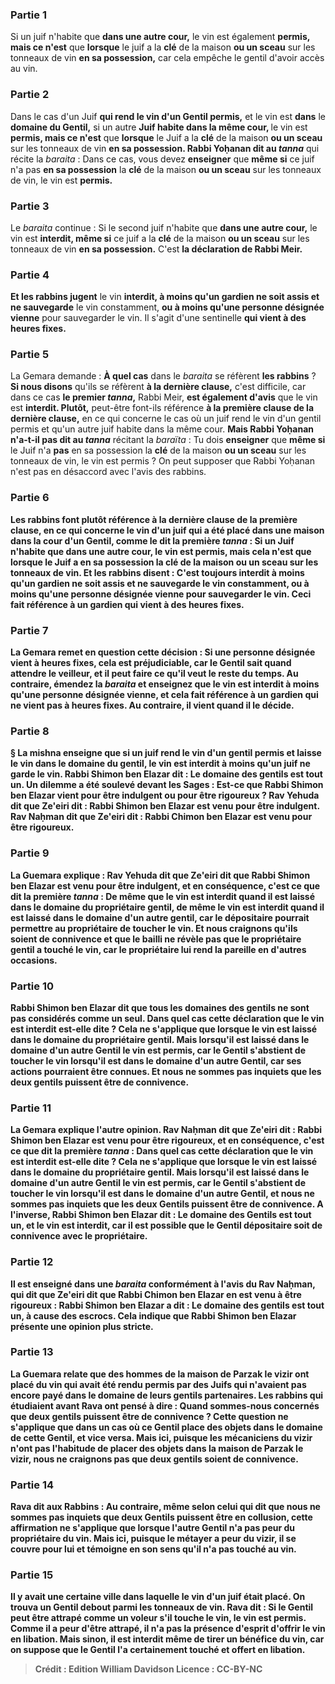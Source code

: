 
### Partie 1
Si un juif n'habite que <b>dans une autre cour,</b> le vin est également <b>permis, mais ce n'est</b> que <b>lorsque</b> le juif a la <b>clé</b> de la maison <b>ou un sceau</b> sur les tonneaux de vin <b>en sa possession,</b> car cela empêche le gentil d'avoir accès au vin.

### Partie 2
Dans le cas d'un Juif <b>qui rend le vin d'un Gentil permis,</b> et le vin est <b>dans</b> le <b>domaine du Gentil,</b> si un autre <b>Juif habite dans la même cour, </b> le vin est <b>permis, mais ce n'est</b> que <b>lorsque</b> le Juif a la <b>clé</b> de la maison <b>ou un sceau</b> sur les tonneaux de vin <b>en sa possession. Rabbi Yoḥanan dit au <i>tanna</i></b> qui récite la <i>baraita</i> : Dans ce cas, vous devez <b>enseigner</b> que <b>même si</b> ce juif n'a pas <b>en sa possession</b> la <b>clé</b> de la maison <b>ou un sceau</b> sur les tonneaux de vin, le vin est <b>permis.</b>

### Partie 3
Le <i>baraita</i> continue : Si le second juif n'habite que <b>dans une autre cour,</b> le vin est <b>interdit, même si</b> ce juif a la <b>clé</b> de la maison <b>ou un sceau</b> sur les tonneaux de vin <b>en sa possession.</b> C'est <b>la déclaration de Rabbi Meir.</b>

### Partie 4
<b>Et les rabbins jugent</b> le vin <b>interdit, à moins qu'un gardien ne soit assis et ne sauvegarde</b> le vin constamment, <b>ou à moins qu'une personne désignée</b> <b>vienne</b> pour sauvegarder le vin. Il s'agit d'une sentinelle <b>qui vient à des heures fixes.</b>

### Partie 5
La Gemara demande : <b>À quel cas</b> dans le <i>baraita</i> se réfèrent <b>les rabbins</b> ? <b>Si nous disons</b> qu'ils se réfèrent <b>à la dernière clause,</b> c'est difficile, car dans ce cas <b>le premier <i>tanna</i>,</b> Rabbi Meir, <b>est également d'avis</b> que le vin est <b>interdit. Plutôt,</b> peut-être font-ils référence <b>à la première clause de la dernière clause,</b> en ce qui concerne le cas où un juif rend le vin d'un gentil permis et qu'un autre juif habite dans la même cour. <b>Mais Rabbi Yoḥanan n'a-t-il pas dit au <i>tanna</i></b> récitant la <i>baraïta</i> : Tu dois <b>enseigner</b> que <b>même si</b> le Juif n'a <b>pas</b> en sa possession</b> la <b>clé</b> de la maison <b>ou un sceau</b> sur les tonneaux de vin, le vin est permis ? On peut supposer que Rabbi Yoḥanan n'est pas en désaccord avec l'avis des rabbins.

### Partie 6
<b>Les rabbins font plutôt référence <b>à la dernière clause de la première clause,</b> en ce qui concerne le vin d'un juif qui a été placé dans une maison dans la cour d'un Gentil, <b>comme le dit la première <i>tanna</i> : </b> Si un Juif n'habite que <b>dans une autre cour,</b> le vin est <b>permis, mais cela n'est</b> que <b>lorsque</b> le Juif a <b>en sa possession</b> la <b>clé</b> de la maison <b>ou un sceau</b> sur les tonneaux de vin. <b>Et les rabbins disent : C'est toujours interdit à moins qu'un gardien ne soit assis et ne sauvegarde</b> le vin constamment, <b>ou à moins qu'une personne désignée</b> <b>vienne</b> pour sauvegarder le vin. Ceci fait référence à un gardien <b>qui vient à des heures fixes.</b>

### Partie 7
La Gemara remet en question cette décision : Si <b>une personne désignée</b> <b>vient à heures fixes, cela est préjudiciable,</b> car le Gentil sait quand attendre le veilleur, et il peut faire ce qu'il veut le reste du temps. <b>Au contraire,</b> émendez la <i>baraita</i> et enseignez que le vin est interdit <b>à moins qu'une personne désignée</b> <b>vienne,</b> et cela fait référence à un gardien <b>qui ne vient pas à heures fixes.</b> Au contraire, il vient quand il le décide.

### Partie 8
§ La mishna enseigne que si un juif rend le vin d'un gentil permis et laisse le vin dans le domaine du gentil, le vin est interdit à moins qu'un juif ne garde le vin. <b>Rabbi Shimon ben Elazar dit :</b> Le <b>domaine des gentils est</b> tout <b>un. Un dilemme a été soulevé devant</b> les Sages : Est-ce que <b>Rabbi Shimon ben Elazar</b> vient <b>pour être indulgent ou pour être rigoureux ? Rav Yehuda</b> dit que <b>Ze'eiri dit :</b> Rabbi Shimon ben Elazar est venu <b>pour être indulgent. Rav Naḥman</b> dit que <b>Ze'eiri dit :</b> Rabbi Chimon ben Elazar est venu <b>pour être rigoureux.</b>

### Partie 9
La Guemara explique : <b>Rav Yehuda</b> dit que <b>Ze'eiri dit</b> que Rabbi Shimon ben Elazar est venu <b>pour être indulgent, et</b> en conséquence, <b>c'est</b> ce que dit <b>la première <i>tanna</i> : De même que</b> le vin est <b>interdit quand</b> il est laissé <b>dans</b> le <b>domaine du propriétaire gentil, de même</b> le vin est <b>interdit</b> quand il est laissé <b>dans le domaine d'un autre gentil,</b> car le dépositaire pourrait permettre au propriétaire de toucher le vin. <b>Et nous craignons</b> qu'ils soient <b>de connivence</b> et que le bailli ne révèle pas que le propriétaire gentil a touché le vin, car le propriétaire lui rend la pareille en d'autres occasions.

### Partie 10
<b>Rabbi Shimon ben Elazar dit</b> que tous les domaines des gentils ne sont pas considérés comme un seul. <b>Dans quel</b> cas <b>cette déclaration</b> que le vin est interdit <b>est-elle dite ?</b> Cela ne s'applique que lorsque le vin est laissé <b>dans</b> le <b>domaine du propriétaire gentil. Mais</b> lorsqu'il est laissé <b>dans le domaine d'un autre Gentil</b> le vin est <b>permis,</b> car le Gentil s'abstient de toucher le vin lorsqu'il est dans le domaine d'un autre Gentil, car ses actions pourraient être connues. <b>Et nous ne sommes pas inquiets</b> que les deux gentils puissent être <b>de connivence.</b>

### Partie 11
La Gemara explique l'autre opinion. <b>Rav Naḥman</b> dit que <b>Ze'eiri dit :</b> Rabbi Shimon ben Elazar est venu <b>pour être rigoureux, et</b> en conséquence, <b>c'est</b> ce que dit <b>la première <i>tanna</i> : Dans quel</b> cas <b>cette déclaration</b> que le vin est interdit <b>est-elle dite ? </b> Cela ne s'applique que lorsque le vin est laissé <b>dans</b> le <b>domaine du propriétaire gentil. Mais</b> lorsqu'il est laissé <b>dans le domaine d'un autre Gentil</b> le vin est <b>permis,</b> car le Gentil s'abstient de toucher le vin lorsqu'il est dans le domaine d'un autre Gentil, <b>et nous ne sommes pas inquiets</b> que les deux Gentils puissent être <b>de connivence. </b> A l'inverse, <b>Rabbi Shimon ben Elazar dit :</b> Le <b>domaine des Gentils est tout un,</b> et le vin est interdit, car il est possible que le Gentil dépositaire soit de connivence avec le propriétaire.

### Partie 12
<b>Il est enseigné</b> dans une <i>baraita</i> <b>conformément</b> à l'avis <b>du Rav Naḥman,</b> qui dit que <b>Ze'eiri dit</b> que Rabbi Chimon ben Elazar en est venu <b>à être rigoureux : Rabbi Shimon ben Elazar a dit :</b> Le <b>domaine des gentils est tout un, à cause des escrocs.</b> Cela indique que Rabbi Shimon ben Elazar présente une opinion plus stricte.

### Partie 13
La Guemara relate que des hommes <b>de la maison de Parzak le vizir ont placé du vin</b> qui avait été rendu permis par des Juifs qui n'avaient pas encore payé <b>dans</b> le domaine de <b>leurs</b> gentils <b>partenaires. Les rabbins</b> qui étudiaient <b>avant Rava ont pensé à dire : Quand sommes-nous concernés</b> que deux gentils puissent être <b>de connivence ? Cette question</b> ne s'applique que dans un cas <b>où ce</b> Gentil <b>place</b> des objets <b>dans</b> le domaine de <b>cette</b> Gentil, et vice versa. <b>Mais ici, puisque</b> les <b>mécaniciens du vizir n'ont pas l'habitude de placer</b> des objets dans <b>la maison de Parzak le vizir, nous ne craignons pas</b> que deux gentils soient <b>de connivence.</b>

### Partie 14
<b>Rava dit aux</b> Rabbins : <b>Au contraire, même selon celui qui dit</b> que <b>nous ne sommes pas inquiets</b> que deux Gentils puissent être <b>en collusion, cette affirmation</b> ne s'applique que <b>lorsque</b> l'autre Gentil <b>n'a pas peur</b> du propriétaire du vin. <b>Mais ici, puisque</b> le métayer a <b>peur</b> du vizir, <b>il se couvre pour lui</b> et témoigne en son <b>sens</b> qu'il n'a pas touché au vin.

### Partie 15
Il y avait <b>une certaine ville dans laquelle le vin d'un juif était placé. On trouva un Gentil debout parmi les tonneaux</b> de vin. <b>Rava dit : Si</b> le Gentil <b>peut être attrapé comme un voleur</b> s'il touche le vin, le <b>vin est permis.</b> Comme il a peur d'être attrapé, il n'a pas la présence d'esprit d'offrir le vin en libation. <b>Mais sinon,</b> il est <b>interdit</b> même de tirer un bénéfice du vin, car on suppose que le Gentil l'a certainement touché et offert en libation.

>Crédit : Edition William Davidson
>Licence : CC-BY-NC